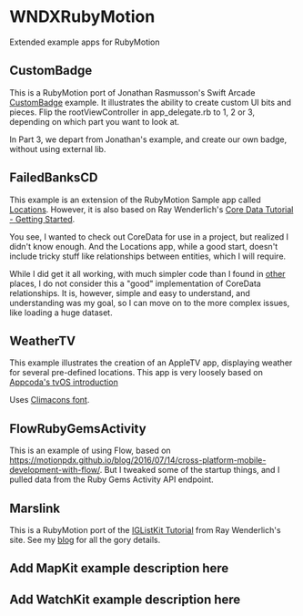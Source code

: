 WNDXRubyMotion
==============

Extended example apps for RubyMotion

## CustomBadge

This is a RubyMotion port of Jonathan Rasmusson's Swift Arcade 
[CustomBadge](https://github.com/jrasmusson/swift-arcade/tree/master/Design/CustomBadge) example. It illustrates the ability to create custom
UI bits and pieces. Flip the rootViewController in app_delegate.rb
to 1, 2 or 3, depending on which part you want to look at.

In Part 3, we depart from Jonathan's example, and create our own 
badge, without using external lib.

## FailedBanksCD

This example is an extension of the RubyMotion Sample app called [Locations](https://github.com/HipByte/RubyMotionSamples/tree/master/Locations). 
However, it is also based on Ray Wenderlich's [Core Data Tutorial - Getting Started](http://www.raywenderlich.com/934/core-data-on-ios-5-tutorial-getting-started).

You see, I wanted to check out CoreData for use in a project, but realized I didn't know enough.  And the Locations app, while
a good start, doesn't include tricky stuff like relationships between entities, which I will require.

While I did get it all working, with much simpler code than I found in [other](https://github.com/caramdache/games) places, 
I do not consider this a "good" implementation of CoreData relationships.  It is, however, simple and easy to understand,
and understanding was my goal, so I can move on to the more complex issues, like loading a huge dataset.

## WeatherTV

This example illustrates the creation of an AppleTV app, displaying weather for several pre-defined locations. This app is very loosely based on [Appcoda's tvOS introduction](https://www.appcoda.com/tvos-introduction/)

Uses [Climacons font](https://github.com/christiannaths/Climacons-Font).

## FlowRubyGemsActivity

This is an example of using Flow, based on https://motionpdx.github.io/blog/2016/07/14/cross-platform-mobile-development-with-flow/.  But I tweaked some of the startup things, and I pulled data from the Ruby Gems Activity API endpoint.

## Marslink

This is a RubyMotion port of the [IGListKit Tutorial](https://www.raywenderlich.com/147162/iglistkit-tutorial-better-uicollectionviews) from Ray Wenderlich's site.  See my [blog](https://www.wndx.com/archives/tag/iglistkit/) for all the gory details. 

## Add MapKit example description here

## Add WatchKit example description here
